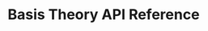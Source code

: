 ---
title: Basis Theory API Reference

language_tabs: # must be one of https://git.io/vQNgJ
  - shell

toc_footers:

intro_includes:
  - introduction
  - getting_started
  - authentication
  - correlation_id
  - pagination
  - errors

api_includes:
  - permissions
  - applications
  - tokens
  - atomic_cards

module_includes:
  - javascript_module
  - javascript_hosted_fields

search: true

code_clipboard: true
---